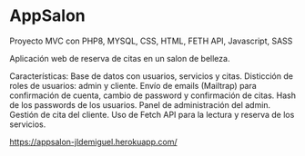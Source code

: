 # AppSalon
Proyecto MVC con PHP8, MYSQL, CSS, HTML, FETH API, Javascript, SASS


Aplicación web de reserva de citas en un salon de belleza.

Características:
Base de datos con usuarios, servicios y citas.
Disticción de roles de usuarios: admin y cliente.
Envío de emails (Mailtrap) para confirmación de cuenta, cambio de password y confirmación de citas.
Hash de los passwords de los usuarios.
Panel de administración del admin.
Gestión de cita del cliente.
Uso de Fetch API para la lectura y reserva de los servicios.


https://appsalon-jldemiguel.herokuapp.com/
